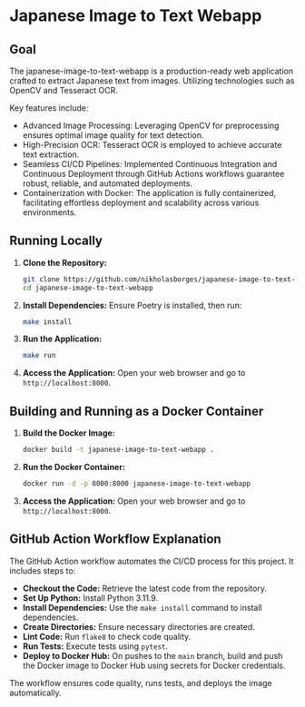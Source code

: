 # Japanese Image to Text Webapp

## Goal

The japanese-image-to-text-webapp is a production-ready web application crafted to extract Japanese text from images. Utilizing technologies such as OpenCV and Tesseract OCR.

Key features include:

- Advanced Image Processing: Leveraging OpenCV for preprocessing ensures optimal image quality for text detection.
- High-Precision OCR: Tesseract OCR is employed to achieve accurate text extraction.
- Seamless CI/CD Pipelines: Implemented Continuous Integration and Continuous Deployment through GitHub Actions workflows guarantee robust, reliable, and automated deployments.
- Containerization with Docker: The application is fully containerized, facilitating effortless deployment and scalability across various environments.

## Running Locally

1. **Clone the Repository:**
   ```sh
   git clone https://github.com/nikholasborges/japanese-image-to-text-webapp.git
   cd japanese-image-to-text-webapp
   ```

2. **Install Dependencies:**
   Ensure Poetry is installed, then run:
   ```sh
   make install
   ```

4. **Run the Application:**
   ```sh
   make run
   ```

5. **Access the Application:**
   Open your web browser and go to `http://localhost:8000`.

## Building and Running as a Docker Container

1. **Build the Docker Image:**
   ```sh
   docker build -t japanese-image-to-text-webapp .
   ```

2. **Run the Docker Container:**
   ```sh
   docker run -d -p 8000:8000 japanese-image-to-text-webapp
   ```

3. **Access the Application:**
   Open your web browser and go to `http://localhost:8000`.

## GitHub Action Workflow Explanation

The GitHub Action workflow automates the CI/CD process for this project. It includes steps to:

- **Checkout the Code:** Retrieve the latest code from the repository.
- **Set Up Python:** Install Python 3.11.9.
- **Install Dependencies:** Use the `make install` command to install dependencies.
- **Create Directories:** Ensure necessary directories are created.
- **Lint Code:** Run `flake8` to check code quality.
- **Run Tests:** Execute tests using `pytest`.
- **Deploy to Docker Hub:** On pushes to the `main` branch, build and push the Docker image to Docker Hub using secrets for Docker credentials.

The workflow ensures code quality, runs tests, and deploys the image automatically.
